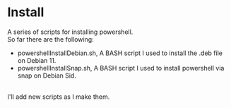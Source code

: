 # Install

A series of scripts for installing powershell. </br> 
So far there are the following: </br>
* powershellInstallDebian.sh, A BASH script I used to install the .deb file on Debian 11.
* powershellInstallSnap.sh, A BASH script I used to install powershell via snap on Debian Sid.

</br>
I'll add new scripts as I make them.
